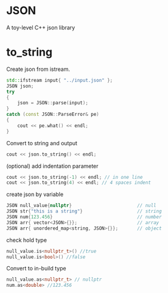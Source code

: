 # JSON

A toy-level C++ json library

# to_string

Create json from istream.

``` cpp
std::ifstream input{ "../input.json" };
JSON json;
try
{
    json = JSON::parse(input);
}
catch (const JSON::ParseError& pe)
{
    cout << pe.what() << endl;
}
```

Convert to string and output

``` cpp
cout << json.to_string() << endl;
```

(optional) add indentation parameter

``` cpp
cout << json.to_string(-1) << endl; // in one line
cout << json.to_string(4) << endl; // 4 spaces indent
```

create json by variable

``` cpp
JSON null_value{nullptr}                        // null
JSON str{"this is a string"}                    // string
JSON num{123.456}                               // number
JSON arr{ vector<JSON>{}};                      // array
JSON arr{ unordered_map<string, JSON>{}};       // object
```

check hold type

```cpp
null_value.is<nullptr_t>() //true
null_value.is<bool>() //false
```

Convert to in-build type

```cpp
null_value.as<nullptr_t> // nullptr
num.as<double> //123.456
```
